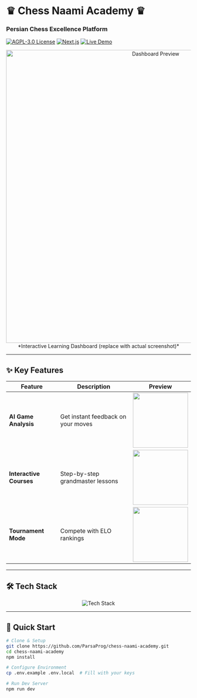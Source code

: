 # ♛ Chess Naami Academy ♛  
### **Persian Chess Excellence Platform**  

[![AGPL-3.0 License](https://img.shields.io/badge/License-AGPL_v3-blue.svg)](https://www.gnu.org/licenses/agpl-3.0) 
[![Next.js](https://img.shields.io/badge/Next.js-14-black?logo=next.js&logoColor=white)](https://nextjs.org) 
[![Live Demo](https://img.shields.io/badge/🌐_Live_Demo-ChessNaami.ir-2ea44f)](https://chessnaami.ir)  

<div align="center">
  <img src="https://placehold.co/1200x600/22272e/white?text=Chess+Naami+Academy" alt="Dashboard Preview" width="800"/>  
  *Interactive Learning Dashboard (replace with actual screenshot)*
</div>

---

## ✨ **Key Features**  

| Feature | Description | Preview |
|---------|------------|---------|
| **AI Game Analysis** | Get instant feedback on your moves | <img src="https://placehold.co/300x200/22272e/white?text=AI+Analysis" width="150"> |
| **Interactive Courses** | Step-by-step grandmaster lessons | <img src="https://placehold.co/300x200/22272e/white?text=Lessons" width="150"> |
| **Tournament Mode** | Compete with ELO rankings | <img src="https://placehold.co/300x200/22272e/white?text=Tournaments" width="150"> |

---

## 🛠️ **Tech Stack**  

<div align="center">
  <img src="https://skillicons.dev/icons?i=nextjs,ts,tailwind,nodejs,postgres,redis,docker,nginx" alt="Tech Stack" />
</div>

---

## 🚀 **Quick Start**  

```bash
# Clone & Setup
git clone https://github.com/ParsaProg/chess-naami-academy.git
cd chess-naami-academy
npm install

# Configure Environment
cp .env.example .env.local  # Fill with your keys

# Run Dev Server
npm run dev